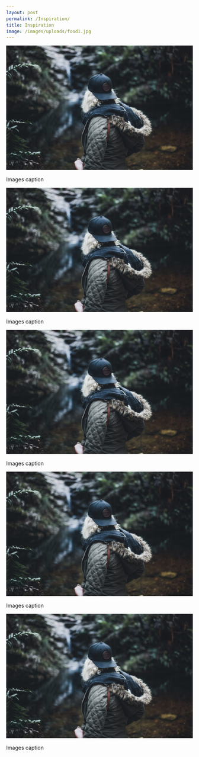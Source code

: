 ```yaml
---
layout: post
permalink: /Inspiration/
title: Inspiration
image: /images/uploads/food1.jpg
---
```


<div class="container">
  <div class="row">
    <div class="col col-12 col-d-10 col-m-12 push-m-0 push-d-1">
      <div class="contaniner__inner">
        <div class="row grid">
        <div class="card-row">
  <div class="card-column">
    <div class="card">
    <img src="/images/04.jpg">
    <p>Images caption</p>
    </div>
  </div>
        </div>
      </div>
    </div>
  </div>
</div>

<div class="card-row">
  <div class="card-column">
    <div class="card">
    <img src="/images/04.jpg">
    <p>Images caption</p>
    </div>
  </div>
  <div class="card-column">
    <div class="card">
      <img src="/images/04.jpg">
    <p>Images caption</p>
    </div>
  </div>
  <div class="card-column">
    <div class="card">
      <img src="/images/04.jpg">
    <p>Images caption</p>
    </div>
  </div>
  <div class="card-column">
    <div class="card">
    <img src="/images/04.jpg">
    <p>Images caption</p>
    </div>
  </div>
</div>
